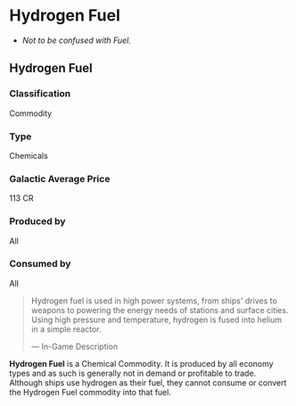 # Hydrogen Fuel
- *Not to be confused with Fuel.*

## Hydrogen Fuel

### Classification

Commodity

### Type

Chemicals

### Galactic Average Price

113 CR

### Produced by

All

### Consumed by

All

> 
> 
> Hydrogen fuel is used in high power systems, from ships' drives to weapons to powering the energy needs of stations and surface cities. Using high pressure and temperature, hydrogen is fused into helium in a simple reactor.
> 
> 
> — In-Game Description
> 

**Hydrogen Fuel** is a Chemical Commodity. It is produced by all economy types and as such is generally not in demand or profitable to trade. Although ships use hydrogen as their fuel, they cannot consume or convert the Hydrogen Fuel commodity into that fuel.